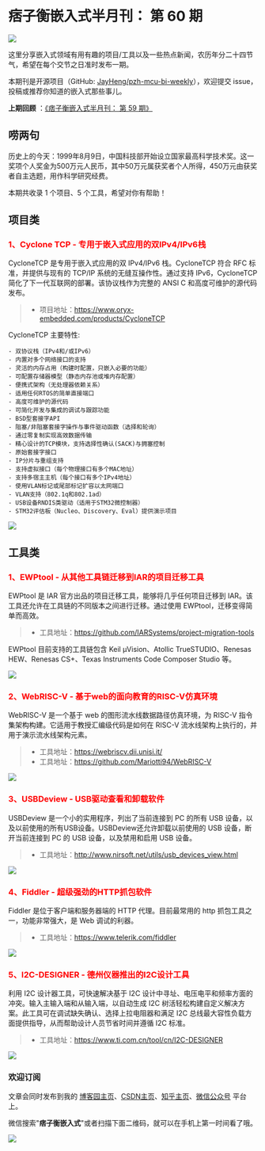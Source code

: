 # 痞子衡嵌入式半月刊： 第 60 期

![](http://henjay724.com/image/cnblogs/pzh_mcu_bi_weekly.PNG)

这里分享嵌入式领域有用有趣的项目/工具以及一些热点新闻，农历年分二十四节气，希望在每个交节之日准时发布一期。

本期刊是开源项目（GitHub: [JayHeng/pzh-mcu-bi-weekly](https://github.com/JayHeng/pzh-mcu-bi-weekly)），欢迎提交 issue，投稿或推荐你知道的嵌入式那些事儿。

**上期回顾** ：[《痞子衡嵌入式半月刊： 第 59 期》](https://www.cnblogs.com/henjay724/p/16535273.html)

## 唠两句

历史上的今天：1999年8月9日，中国科技部开始设立国家最高科学技术奖。这一奖项个人奖金为500万元人民币，其中50万元属获奖者个人所得，450万元由获奖者自主选题，用作科学研究经费。

本期共收录 1 个项目、5 个工具，希望对你有帮助！

## 项目类

### <font color="red">1、Cyclone TCP - 专用于嵌入式应用的双IPv4/IPv6栈</font>

CycloneTCP 是专用于嵌入式应用的双 IPv4/IPv6 栈。CycloneTCP 符合 RFC 标准，并提供与现有的 TCP/IP 系统的无缝互操作性。通过支持 IPv6，CycloneTCP 简化了下一代互联网的部署。该协议栈作为完整的 ANSI C 和高度可维护的源代码发布。

> * 项目地址：https://www.oryx-embedded.com/products/CycloneTCP

CycloneTCP 主要特性: 

```text
- 双协议栈（IPv4和/或IPv6）
- 内置对多个网络接口的支持
- 灵活的内存占用（构建时配置，只嵌入必要的功能）
- 可配置存储器模型（静态内存池或堆内存配置）
- 便携式架构（无处理器依赖关系）
- 适用任何RTOS的简单直接端口
- 高度可维护的源代码
- 可简化开发与集成的调试与跟踪功能
- BSD型套接字API
- 阻塞/非阻塞套接字操作与事件驱动函数（选择和轮询）
- 通过零复制实现高效数据传输
- 精心设计的TCP模块，支持选择性确认(SACK)与拥塞控制
- 原始套接字接口
- IP分片与重组支持
- 支持虚拟接口（每个物理接口有多个MAC地址）
- 支持多宿主主机（每个接口有多个IPv4地址）
- 使用VLAN标记或尾部标记扩容以太网端口
- VLAN支持（802.1q和802.1ad）
- USB设备RNDIS类驱动（适用于STM32微控制器）
- STM32评估板（Nucleo、Discovery、Eval）提供演示项目
```

![](http://henjay724.com/image/biweekly20220807/CycloneTCP.PNG)

## 工具类

### <font color="red">1、EWPtool - 从其他工具链迁移到IAR的项目迁移工具</font>

EWPtool 是 IAR 官方出品的项目迁移工具，能够将几乎任何项目迁移到 IAR。该工具还允许在工具链的不同版本之间进行迁移。通过使用 EWPtool，迁移变得简单而高效。

> * 工具地址：https://github.com/IARSystems/project-migration-tools

EWPtool 目前支持的工具链包含 Keil μVision、Atollic TrueSTUDIO、Renesas HEW、Renesas CS+、Texas Instruments Code Composer Studio 等。

![](http://henjay724.com/image/biweekly20220807/EWPtool.PNG)

### <font color="red">2、WebRISC-V - 基于web的面向教育的RISC-V仿真环境</font>

WebRISC-V 是一个基于 web 的图形流水线数据路径仿真环境，为 RISC-V 指令集架构构建。它适用于教授汇编级代码是如何在 RISC-V 流水线架构上执行的，并用于演示流水线架构元素。

> * 工具地址：https://webriscv.dii.unisi.it/
> * 工具地址：https://github.com/Mariotti94/WebRISC-V

![](http://henjay724.com/image/biweekly20220807/WebRISC-V.PNG)

### <font color="red">3、USBDeview - USB驱动查看和卸载软件</font>

USBDeview 是一个小的实用程序，列出了当前连接到 PC 的所有 USB 设备，以及以前使用的所有USB设备。USBDeview还允许卸载以前使用的 USB 设备，断开当前连接到 PC 的 USB 设备，以及禁用和启用 USB 设备。

> * 工具地址：http://www.nirsoft.net/utils/usb_devices_view.html

![](http://henjay724.com/image/biweekly20220807/USBDeview.PNG)

### <font color="red">4、Fiddler - 超级强劲的HTTP抓包软件</font>

Fiddler 是位于客户端和服务器端的 HTTP 代理。目前最常用的 http 抓包工具之一，功能非常强大，是 Web 调试的利器。

> * 工具地址：https://www.telerik.com/fiddler

![](http://henjay724.com/image/biweekly20220807/Fiddler.PNG)

### <font color="red">5、I2C-DESIGNER - 德州仪器推出的I2C设计工具</font>

利用 I2C 设计器工具，可快速解决基于 I2C 设计中寻址、电压电平和频率方面的冲突。输入主输入端和从输入端，以自动生成 I2C 树活轻松构建自定义解决方案。此工具可在调试缺失确认、选择上拉电阻器和满足 I2C 总线最大容性负载方面提供指导，从而帮助设计人员节省时间并遵循 I2C 标准。

> * 工具地址：https://www.ti.com.cn/tool/cn/I2C-DESIGNER

![](http://henjay724.com/image/biweekly20220807/I2C-DESIGNER.PNG)

### 欢迎订阅

文章会同时发布到我的 [博客园主页](https://www.cnblogs.com/henjay724/)、[CSDN主页](https://blog.csdn.net/henjay724)、[知乎主页](https://www.zhihu.com/people/henjay724)、[微信公众号](http://weixin.sogou.com/weixin?type=1&query=痞子衡嵌入式) 平台上。

微信搜索"__痞子衡嵌入式__"或者扫描下面二维码，就可以在手机上第一时间看了哦。

![](http://henjay724.com/image/github/pzhMcu_qrcode_258x258.jpg)

